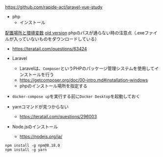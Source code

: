 https://github.com/rapide-act/laravel-vue-study

- php
  - インストール

[配置場所と環境変数](https://weblabo.oscasierra.net/php-72-windows-install/)
[old version](https://windows.php.net/downloads/releases/archives/)
phpのパスが通らない時の注意点（.exeファイルが入っていないものをダウンロードしている）
- https://teratail.com/questions/63424

- Laravel
  - Laravelは、`Composer`というPHPのパッケージ管理システムを使用してインストールを行う
  - https://getcomposer.org/doc/00-intro.md#installation-windows
  - phpのインストール場所を指定する

- `docker-compose up`を実行する前に`Docker Desktop`を起動しておく

- yarnコマンドが見つからない
  - https://teratail.com/questions/296003

- Node.jsのインストール
  - https://nodejs.org/ja/

```console
npm install -g npm@8.18.0
npm install -g yarn
```

